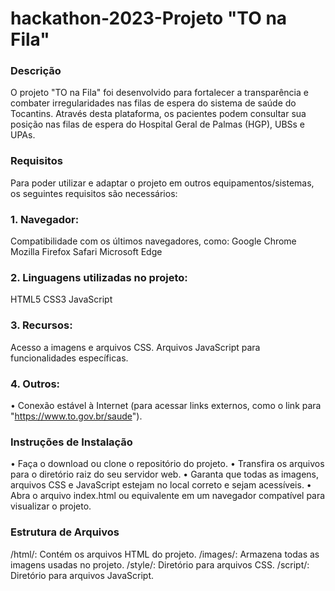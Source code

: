 # hackathon-2023-Projeto "TO na Fila"
### Descrição
O projeto "TO na Fila" foi desenvolvido para fortalecer a transparência e combater irregularidades nas filas de espera do sistema de saúde do Tocantins. Através desta plataforma, os pacientes podem consultar sua posição nas filas de espera do Hospital Geral de Palmas (HGP), UBSs e UPAs.

### Requisitos
Para poder utilizar e adaptar o projeto em outros equipamentos/sistemas, os seguintes requisitos são necessários:

### 1. Navegador:
Compatibilidade com os últimos navegadores, como:
Google Chrome
Mozilla Firefox
Safari
Microsoft Edge

### 2. Linguagens utilizadas no projeto:
HTML5
CSS3
JavaScript

### 3. Recursos:
Acesso a imagens e arquivos CSS.
Arquivos JavaScript para funcionalidades específicas.

### 4. Outros:
• Conexão estável à Internet (para acessar links externos, como o link para "https://www.to.gov.br/saude").

### Instruções de Instalação
• Faça o download ou clone o repositório do projeto.
• Transfira os arquivos para o diretório raiz do seu servidor web.
• Garanta que todas as imagens, arquivos CSS e JavaScript estejam no local correto e sejam acessíveis.
• Abra o arquivo index.html ou equivalente em um navegador compatível para visualizar o projeto.

### Estrutura de Arquivos
/html/: Contém os arquivos HTML do projeto.
/images/: Armazena todas as imagens usadas no projeto.
/style/: Diretório para arquivos CSS.
/script/: Diretório para arquivos JavaScript.
